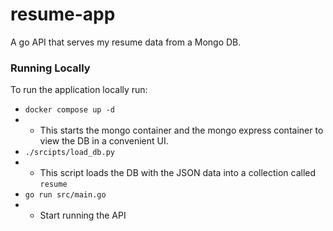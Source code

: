 # resume-app
A go API that serves my resume data from a Mongo DB.

### Running Locally
To run the application locally run:
* `docker compose up -d`
* * This starts the mongo container and the mongo express container to view the DB in a convenient UI.
* `./srcipts/load_db.py`
* * This script loads the DB with the JSON data into a collection called `resume`
* `go run src/main.go`
* * Start running the API

